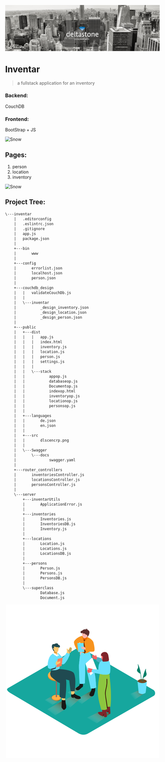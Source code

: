 <div>
    <img src="/inventar/public/src/dlscencrp.png" alt="deltastone" title="deltastone">
</div>

# Inventar
> a fullstack application for an inventory 

### Backend: 
CouchDB

### Frontend:
BootStrap + JS

<div>
    <img src="https://picsum.photos/id/238/1200/300" alt="Snow" title="modernization!">
</div>

## Pages:
1. person
2. location
3. inventory

<div>
    <img src="https://picsum.photos/1200/300" alt="Snow" title="modernization!">
</div>

## Project Tree:

```
\---inventar
    |   .editorconfig
    |   .eslintrc.json
    |   .gitignore
    |   app.js
    |   package.json
    |   
    +---bin
    |       www
    |       
    +---config
    |       errorlist.json
    |       localhost.json
    |       person.json
    |       
    +---couchdb_design
    |   |   validateCouchDb.js
    |   |   
    |   \---inventar
    |           _design_inventory.json
    |           _design_location.json
    |           _design_person.json
    |           
    +---public
    |   +---dist
    |   |   |   app.js
    |   |   |   index.html
    |   |   |   inventory.js
    |   |   |   location.js
    |   |   |   person.js
    |   |   |   settings.js
    |   |   |   
    |   |   \---stack
    |   |           appop.js
    |   |           databaseop.js
    |   |           Documentop.js
    |   |           indexop.html
    |   |           inventoryop.js
    |   |           locationop.js
    |   |           personsop.js
    |   |           
    |   +---languages
    |   |       de.json
    |   |       en.json
    |   |       
    |   +---src
    |   |       dlscencrp.png
    |   |       
    |   \---Swagger
    |       \---docs
    |               swagger.yaml
    |               
    +---router_controllers
    |       inventoriesController.js
    |       locationsController.js
    |       personsController.js
    |       
    \---server
        +---inventarUtils
        |       ApplicationError.js
        |       
        +---inventories
        |       Inventories.js
        |       InventoriesDB.js
        |       Inventory.js
        |       
        +---locations
        |       Location.js
        |       Locations.js
        |       LocationsDB.js
        |       
        +---persons
        |       Person.js
        |       Persons.js
        |       PersonsDB.js
        |       
        \---superclass
                Database.js
                Document.js
```

<center>
    <img src="/inventar/public/src/Teammee.png" alt="invention" title="modern">
</center>
